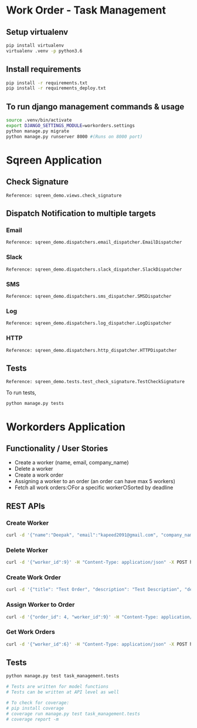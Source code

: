 # Work Order - Task Management


## Setup virtualenv

```bash
pip install virtualenv
virtualenv .venv -p python3.6
```

## Install requirements

```bash
pip install -r requirements.txt
pip install -r requirements_deploy.txt
```

## To run django management commands & usage

```bash
source .venv/bin/activate
export DJANGO_SETTINGS_MODULE=workorders.settings
python manage.py migrate
python manage.py runserver 8000 #(Runs on 8000 port)
```

# Sqreen Application

## Check Signature

```
Reference: sqreen_demo.views.check_signature
```

## Dispatch Notification to multiple targets

### Email

```
Reference: sqreen_demo.dispatchers.email_dispatcher.EmailDispatcher
```

### Slack

```
Reference: sqreen_demo.dispatchers.slack_dispatcher.SlackDispatcher
```

### SMS

```
Reference: sqreen_demo.dispatchers.sms_dispatcher.SMSDispatcher
```

### Log

```
Reference: sqreen_demo.dispatchers.log_dispatcher.LogDispatcher
```

### HTTP

```
Reference: sqreen_demo.dispatchers.http_dispatcher.HTTPDispatcher
```

## Tests

```
Reference: sqreen_demo.tests.test_check_signature.TestCheckSignature
```

To run tests,
```
python manage.py tests 
```

# Workorders Application

## Functionality / User Stories

* Create a worker (name, email, company_name)
* Delete a worker
* Create a work order
* Assigning a worker to an order (an order can have max 5 workers)
* Fetch all work orders:○For a specific worker○Sorted by deadline

## REST APIs

### Create Worker

```bash
curl -d '{"name":"Deepak", "email":"kapeed2091@gmail.com", "company_name": "iB"}' -H "Content-Type: application/json" -X POST http://127.0.0.1:8000/task-management/create-worker/
```

### Delete Worker

```bash
curl -d '{"worker_id":9}' -H "Content-Type: application/json" -X POST http://127.0.0.1:8000/task-management/delete-worker/
```

### Create Work Order

```bash
curl -d '{"title": "Test Order", "description": "Test Description", "deadline": "2019-12-31"}' -H "Content-Type: application/json" -X POST http://127.0.0.1:8000/task-management/create-work-order/
```

### Assign Worker to Order

```bash
curl -d '{"order_id": 4, "worker_id":9}' -H "Content-Type: application/json" -X POST http://127.0.0.1:8000/task-management/assign-worker/
```

### Get Work Orders

```bash
curl -d '{"worker_id":6}' -H "Content-Type: application/json" -X POST http://127.0.0.1:8000/task-management/get-work-orders/
```

## Tests

```bash
python manage.py test task_management.tests

# Tests are written for model functions
# Tests can be written at API level as well

# To check for coverage:
# pip install coverage
# coverage run manage.py test task_management.tests
# coverage report -m
```
